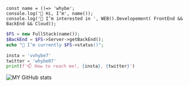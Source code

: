```JS
const name = ()=> 'whybe';
console.log('👋 Hi, I’m', name());
console.log('👀 I’m interested in ', WEB().Developement( FrontEnd && BackEnd && Cloud));
```
```PHP
$FS = new FullStack(name());
$BackEnd = $FS->Server->getBackEnd();
echo "🌱 I’m currently $FS->status()";
```
```python
insta = 'vvhybe7'
twitter = 'whybe07'
print(f'📫 How to reach me!, {insta}, {twitter}')
```
![MY GitHub stats](https://github-readme-stats.vercel.app/api?username=whybe7&show_icons=true&theme=transparent)
